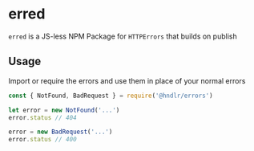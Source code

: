 # erred

`erred` is a JS-less NPM Package for `HTTPErrors` that builds on publish

## Usage

Import or require the errors and use them in place of your normal errors

```javascript
const { NotFound, BadRequest } = require('@hndlr/errors')

let error = new NotFound('...')
error.status // 404

error = new BadRequest('...')
error.status // 400
```
